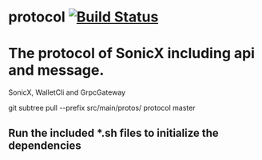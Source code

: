 # protocol [![Build Status](https://travis-ci.org/SonicXChain/protocol.svg?branch=master)](https://travis-ci.org/SonicXChain/protocol)


# The protocol of SonicX including api and message.

SonicX, WalletCli and GrpcGateway

git subtree pull --prefix src/main/protos/ protocol master

## Run the included *.sh files to initialize the dependencies

